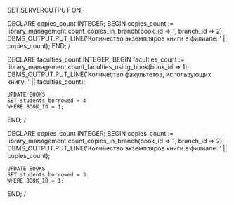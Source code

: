 SET SERVEROUTPUT ON;


DECLARE
    copies_count INTEGER;
BEGIN
    copies_count := library_management.count_copies_in_branch(book_id => 1, branch_id => 2);
    DBMS_OUTPUT.PUT_LINE('Количество экземпляров книги в филиале: ' || copies_count);
END;
/

DECLARE
    faculties_count INTEGER;
BEGIN
    faculties_count := library_management.count_faculties_using_book(book_id => 1);
    DBMS_OUTPUT.PUT_LINE('Количество факультетов, использующих книгу: ' || faculties_count);

    UPDATE BOOKS 
    SET students_borrowed = 4 
    WHERE BOOK_ID = 1;
END;
/

DECLARE
    copies_count INTEGER;
BEGIN
    copies_count := library_management.count_copies_in_branch(book_id => 1, branch_id => 2);
    DBMS_OUTPUT.PUT_LINE('Количество экземпляров книги в филиале: ' || copies_count);

    UPDATE BOOKS 
    SET students_borrowed = 3
    WHERE BOOK_ID = 1;
END;
/